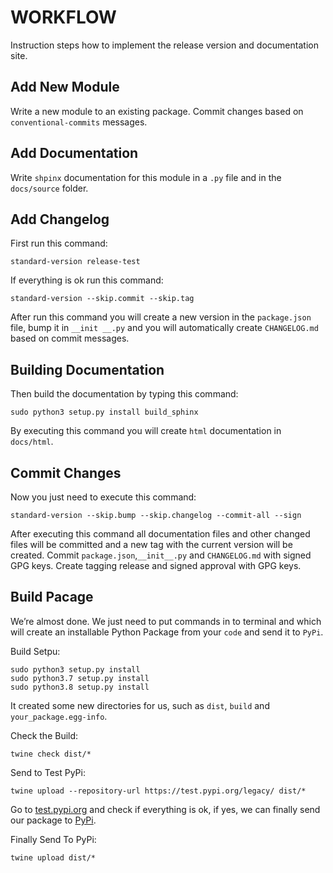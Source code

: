 # WORKFLOW

Instruction steps how to implement the release version and documentation site.

## Add New Module

Write a new module to an existing package. Commit changes based on
`conventional-commits` messages.

## Add Documentation

Write `shpinx` documentation for this module in a `.py` file and in the
`docs/source` folder.

## Add Changelog

First run this command:

```shell
standard-version release-test
```

If everything is ok run this command:

```shell
standard-version --skip.commit --skip.tag
```

After run this command you will create a new version in the `package.json` file,
bump it in `__init __.py` and you will automatically create `CHANGELOG.md`
based on commit messages.

## Building Documentation

Then build the documentation by typing this command:

```shell
sudo python3 setup.py install build_sphinx
```

By executing this command you will create `html` documentation in `docs/html`.

## Commit Changes

Now you just need to execute this command:

```shell
standard-version --skip.bump --skip.changelog --commit-all --sign
```

After executing this command all documentation files and other changed files
will be committed and a new tag with the current version will be created.
Commit `package.json`,`__init__.py` and `CHANGELOG.md` with signed GPG keys.
Create tagging release and signed approval with GPG keys.

## Build Pacage

We’re almost done. We just need to put commands in to terminal and which will
create an installable Python Package from your `code` and send it to `PyPi`.

Build Setpu:

```shell
sudo python3 setup.py install
sudo python3.7 setup.py install
sudo python3.8 setup.py install
```

It created some new directories for us, such as `dist`, `build`
and `your_package.egg-info`.

Check the Build:

```shell
twine check dist/*
```

Send to Test PyPi:

```shell
twine upload --repository-url https://test.pypi.org/legacy/ dist/*
```

Go to [test.pypi.org](https://test.pypi.org) and check if everything is ok,
if yes, we can finally send our package to [PyPi](https://pypi.org/).

Finally Send To PyPi:

```shell
twine upload dist/*
```
